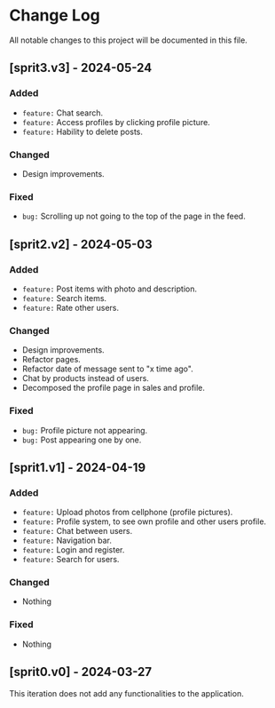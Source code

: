 
# Change Log
All notable changes to this project will be documented in this file.

 
## [sprit3.v3] - 2024-05-24

### Added
 - ``` feature: ``` Chat search.
 - ``` feature: ``` Access profiles by clicking profile picture.
 - ``` feature: ``` Hability to delete posts.

### Changed
  
  - Design improvements.

### Fixed
 
 - ``` bug: ``` Scrolling up not going to the top of the page in the feed. 

 
## [sprit2.v2] - 2024-05-03
 
### Added

- ``` feature: ``` Post items with photo and description.
- ``` feature: ``` Search items.
- ``` feature: ``` Rate other users.


   
### Changed

- Design improvements.
- Refactor pages.
- Refactor date of message sent to "x time ago".
- Chat by products instead of users.
- Decomposed the profile page in sales and profile.

### Fixed
 
- ``` bug: ``` Profile picture not appearing.
- ``` bug: ``` Post appearing one by one.
  
 
## [sprit1.v1] - 2024-04-19
 
### Added
   - ``` feature: ``` Upload photos from cellphone (profile pictures).
   - ``` feature: ``` Profile system, to see own profile and other users profile.
   - ``` feature: ``` Chat between users.
   - ``` feature: ``` Navigation bar.
   - ``` feature: ``` Login and register.
   - ``` feature: ``` Search for users.
### Changed

- Nothing
 
### Fixed

- Nothing
 
## [sprit0.v0] - 2024-03-27

This iteration does not add any functionalities to the application.

